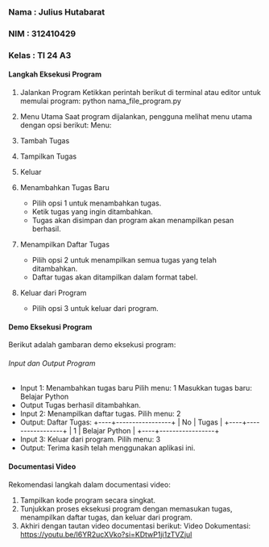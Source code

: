 ### Nama    : Julius Hutabarat
### NIM     : 312410429
### Kelas   : TI 24 A3

#### Langkah Eksekusi Program
1. Jalankan Program
   Ketikkan perintah berikut di terminal atau editor untuk memulai program:
   python nama_file_program.py

3. Menu Utama
   Saat program dijalankan, pengguna melihat menu utama dengan opsi berikut:
   Menu:
1. Tambah Tugas
2. Tampilkan Tugas
3. Keluar

3. Menambahkan Tugas Baru

   - Pilih opsi 1 untuk menambahkan tugas.
   - Ketik tugas yang ingin ditambahkan.
   - Tugas akan disimpan dan program akan menampilkan pesan berhasil.

4. Menampilkan Daftar Tugas
   - Pilih opsi 2 untuk menampilkan semua tugas yang telah ditambahkan.
   - Daftar tugas akan ditampilkan dalam format tabel.

5. Keluar dari Program

   - Pilih opsi 3 untuk keluar dari program.

#### Demo Eksekusi Program
Berikut adalah gambaran demo eksekusi program:

###### Input dan Output Program
- Input 1: Menambahkan tugas baru
Pilih menu: 1
Masukkan tugas baru: Belajar Python
- Output
Tugas berhasil ditambahkan.
- Input 2: Menampilkan daftar tugas.
Pilih menu: 2
- Output:
Daftar Tugas:
+----+-----------------+
| No | Tugas           |
+----+-----------------+
|  1 | Belajar Python  |
+----+-----------------+
- Input 3: Keluar dari program.
Pilih menu: 3
- Output:
Terima kasih telah menggunakan aplikasi ini.

#### Documentasi Video
Rekomendasi langkah dalam documentasi video:
1. Tampilkan kode program secara singkat.
2. Tunjukkan proses eksekusi program dengan memasukan tugas, menampilkan daftar tugas, dan keluar dari program.
3. Akhiri dengan tautan video documentasi berikut:
   Video Dokumentasi: https://youtu.be/I6YR2ucXVko?si=KDtwP1ji1zTVZjul
